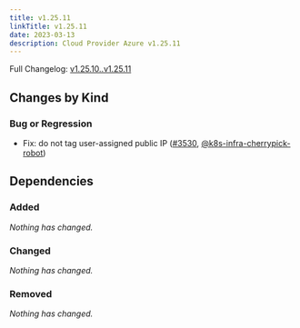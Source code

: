 ```yaml
---
title: v1.25.11
linkTitle: v1.25.11
date: 2023-03-13
description: Cloud Provider Azure v1.25.11
---
```

Full Changelog: [v1.25.10..v1.25.11](https://github.com/kubernetes-sigs/cloud-provider-azure/compare/v1.25.10...v1.25.11)

## Changes by Kind

### Bug or Regression

- Fix: do not tag user-assigned public IP ([#3530](https://github.com/kubernetes-sigs/cloud-provider-azure/pull/3530), [@k8s-infra-cherrypick-robot](https://github.com/k8s-infra-cherrypick-robot))

## Dependencies

### Added
_Nothing has changed._

### Changed
_Nothing has changed._

### Removed
_Nothing has changed._
